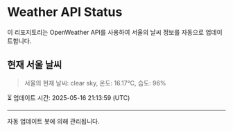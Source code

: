 
# Weather API Status

이 리포지토리는 OpenWeather API를 사용하여 서울의 날씨 정보를 자동으로 업데이트합니다.

## 현재 서울 날씨
> 서울의 현재 날씨: clear sky, 온도: 16.17°C, 습도: 96%

⏳ 업데이트 시간: 2025-05-16 21:13:59 (UTC)

---
자동 업데이트 봇에 의해 관리됩니다.

